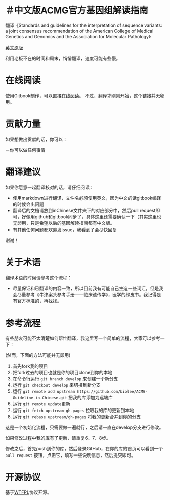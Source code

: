 ＃中文版ACMG官方基因组解读指南
=============================================
翻译《Standards and guidelines for the interpretation of sequence variants: a joint consensus recommendation of the American College of Medical Genetics and Genomics and the Association for Molecular Pathology》

[英文原版](http://www.nature.com/gim/journal/v17/n5/full/gim201530a.html)

利用老板不在的时间和周末，悄悄翻译，速度可能有些慢。

# 在线阅读

使用Gitbook制作，可以直接[在线阅读](https://www.gitbook.com/book/biolee/acmg-guideline-in-chinese/)。
不过，翻译才刚刚开始，这个链接并无卵用。





# 贡献力量

如果想做出贡献的话，你可以：

－你可以做任何事情

# 翻译建议

如果你愿意一起翻译校对的话，请仔细阅读：

- 使用markdown进行翻译，文件名必须使用英文，因为中文的话gitbook编译的时候会出问题
- 翻译后的文档请放到inChinese文件夹下的对应部分中，然后pull request即可，好像用github和gitbook同步了，具体这里还需要确认一下（其实这里也无卵用，只是希望以后的基因解读指南都有中文版。
- 有其他任何问题都欢迎发issue，我看到了会尽快回复

谢谢！

# 关于术语

翻译术语的时候请参考这个流程：

- 尽量保证和已翻译的内容一致，所以目前我有可能自己生造一些词汇，但是我会尽量参考《牛津案头参考手册——临床遗传学》，医学的绿皮书。我记得是有官方标准的，再找找。

# 参考流程

有些朋友可能不太清楚如何帮忙翻译，我这里写一个简单的流程，大家可以参考一下：

(然而，下面的方法可能并无卵用)

1. 首先fork我的项目
2. 把fork过去的项目也就是你的项目clone到你的本地
3. 在命令行运行 `git branch develop` 来创建一个新分支
4. 运行 `git checkout develop` 来切换到新分支
5. 运行 `git remote add upstream https://github.com/biolee/ACMG-Guideline-in-Chinese.git` 把我的库添加为远端库
6. 运行 `git remote update`更新
7. 运行 `git fetch upstream gh-pages` 拉取我的库的更新到本地
8. 运行 `git rebase upstream/gh-pages` 将我的更新合并到你的分支

这是一个初始化流程，只需要做一遍就行，之后请一直在develop分支进行修改。

如果修改过程中我的库有了更新，请重复6、7、8步。

修改之后，首先push到你的库，然后登录GitHub，在你的库的首页可以看到一个 `pull request` 按钮，点击它，填写一些说明信息，然后提交即可。



# 开源协议
基于[WTFPL](http://en.wikipedia.org/wiki/WTFPL)协议开源。